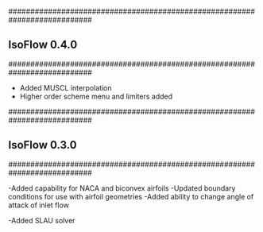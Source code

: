 ###########################################################################
## IsoFlow 0.4.0
###########################################################################

- Added MUSCL interpolation
- Higher order scheme menu and limiters added

###########################################################################
## IsoFlow 0.3.0
###########################################################################

-Added capability for NACA and biconvex airfoils
-Updated boundary conditions for use with airfoil geometries
-Added ability to change angle of attack of inlet flow

-Added SLAU solver 